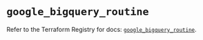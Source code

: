 # `google_bigquery_routine`

Refer to the Terraform Registry for docs: [`google_bigquery_routine`](https://registry.terraform.io/providers/hashicorp/google-beta/5.24.0/docs/resources/google_bigquery_routine).
